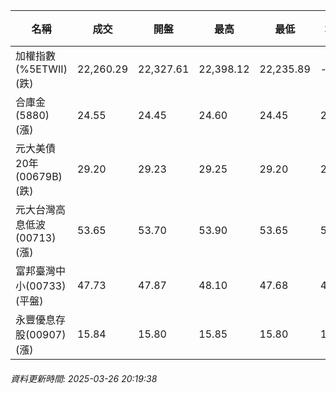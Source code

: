 | 名稱 | 成交 | 開盤 | 最高 | 最低 | 均價 | 成交金額(億) | 昨收 | 漲跌幅 | 漲跌 | 總量 | 昨量 | 振幅 |
| -------- | -------- | -------- | -------- |-------- | -------- | -------- |-------- |-------- |-------- | -------- | -------- |-------- |
|加權指數(%5ETWII) (跌)|22,260.29|22,327.61|22,398.12|22,235.89|-|2,154.92|22,273.19|0.06%|12.90|4,377,405|0|0.73%|
|合庫金(5880) (漲)|24.55|24.45|24.60|24.45|24.53|1.84|24.45|0.41%|0.10|7,507|11,809|0.61%|
|元大美債20年(00679B) (跌)|29.20|29.23|29.25|29.20|29.22|6.56|29.26|0.21%|0.06|22,463|24,071|0.17%|
|元大台灣高息低波(00713) (漲)|53.65|53.70|53.90|53.65|53.72|3.89|53.60|0.09%|0.05|7,249|16,342|0.47%|
|富邦臺灣中小(00733) (平盤)|47.73|47.87|48.10|47.68|47.83|0.253|47.73|0.00%|0.00|529|735|0.88%|
|永豐優息存股(00907) (漲)|15.84|15.80|15.85|15.80|15.83|0.134|15.77|0.44%|0.07|846|1,202|0.32%|
###### 資料更新時間: 2025-03-26 20:19:38